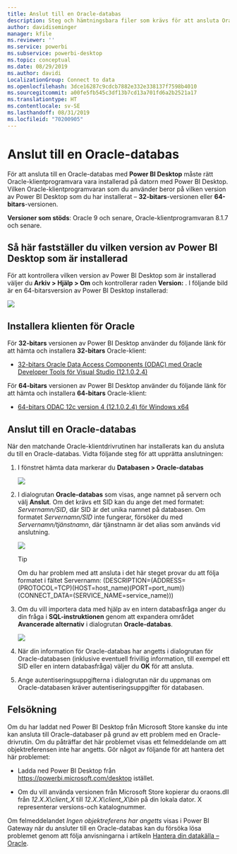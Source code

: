 ```yaml
---
title: Anslut till en Oracle-databas
description: Steg och hämtningsbara filer som krävs för att ansluta Oracle till Power BI Desktop
author: davidiseminger
manager: kfile
ms.reviewer: ''
ms.service: powerbi
ms.subservice: powerbi-desktop
ms.topic: conceptual
ms.date: 08/29/2019
ms.author: davidi
LocalizationGroup: Connect to data
ms.openlocfilehash: 3dce16287c9cdcb7882e332e338137f7598b4010
ms.sourcegitcommit: a00fe5fb545c3df13b7cd13a701fd6a2b2521a17
ms.translationtype: HT
ms.contentlocale: sv-SE
ms.lasthandoff: 08/31/2019
ms.locfileid: "70200905"
---
```

# <a name="connect-to-an-oracle-database"></a>Anslut till en Oracle-databas
För att ansluta till en Oracle-databas med **Power BI Desktop** måste rätt Oracle-klientprogramvara vara installerad på datorn med Power BI Desktop. Vilken Oracle-klientprogramvaran som du använder beror på vilken version av Power BI Desktop som du har installerat – **32-bitars**-versionen eller **64-bitars**-versionen.

**Versioner som stöds**: Oracle 9 och senare, Oracle-klientprogramvaran 8.1.7 och senare.

## <a name="determining-which-version-of-power-bi-desktop-is-installed"></a>Så här fastställer du vilken version av Power BI Desktop som är installerad
För att kontrollera vilken version av Power BI Desktop som är installerad väljer du **Arkiv > Hjälp > Om** och kontrollerar raden **Version:** . I följande bild är en 64-bitarsversion av Power BI Desktop installerad:

![](media/desktop-connect-oracle-database/connect-oracle-database_1.png)

## <a name="installing-the-oracle-client"></a>Installera klienten för Oracle
För **32-bitars** versionen av Power BI Desktop använder du följande länk för att hämta och installera **32-bitars** Oracle-klient:

* [32-bitars Oracle Data Access Components (ODAC) med Oracle Developer Tools för Visual Studio (12.1.0.2.4)](http://www.oracle.com/technetwork/topics/dotnet/utilsoft-086879.html)

För **64-bitars** versionen av Power BI Desktop använder du följande länk för att hämta och installera **64-bitars** Oracle-klient:

* [64-bitars ODAC 12c version 4 (12.1.0.2.4) för Windows x64](http://www.oracle.com/technetwork/database/windows/downloads/index-090165.html)

## <a name="connect-to-an-oracle-database"></a>Anslut till en Oracle-databas
När den matchande Oracle-klientdrivrutinen har installerats kan du ansluta du till en Oracle-databas. Vidta följande steg för att upprätta anslutningen:

1. I fönstret hämta data markerar du **Databasen > Oracle-databas**
   
   ![](media/desktop-connect-oracle-database/connect-oracle-database_2.png)
2. I dialogrutan **Oracle-databas** som visas, ange namnet på servern och välj **Anslut**. Om det krävs ett SID kan du ange det med formatet: *Servernamn/SID*, där SID är det unika namnet på databasen. Om formatet *Servernamn/SID* inte fungerar, försöker du med *Servernamn/tjänstnamn*, där tjänstnamn är det alias som används vid anslutning.


   ![](media/desktop-connect-oracle-database/connect-oracle-database_3.png)

   > [!TIP]
   > Om du har problem med att ansluta i det här steget provar du att följa formatet i fältet Servernamn: (DESCRIPTION=(ADDRESS=(PROTOCOL=TCP)(HOST=host_name)(PORT=port_num))(CONNECT_DATA=(SERVICE_NAME=service_name)))
   
3. Om du vill importera data med hjälp av en intern databasfråga anger du din fråga i **SQL-instruktionen** genom att expandera området **Avancerade alternativ** i dialogrutan **Oracle-databas**.
   
   ![](media/desktop-connect-oracle-database/connect-oracle-database_4.png)
4. När din information för Oracle-databas har angetts i dialogrutan för Oracle-databasen (inklusive eventuell frivillig information, till exempel ett SID eller en intern databasfråga) väljer du **OK** för att ansluta.
5. Ange autentiseringsuppgifterna i dialogrutan när du uppmanas om Oracle-databasen kräver autentiseringsuppgifter för databasen.


## <a name="troubleshooting"></a>Felsökning

Om du har laddat ned Power BI Desktop från Microsoft Store kanske du inte kan ansluta till Oracle-databaser på grund av ett problem med en Oracle-drivrutin. Om du påträffar det här problemet visas ett felmeddelande om att objektreferensen inte har angetts. Gör något av följande för att hantera det här problemet:

* Ladda ned Power BI Desktop från https://powerbi.microsoft.com/desktop istället.

* Om du vill använda versionen från Microsoft Store kopierar du oraons.dll från _12.X.X\client_X_ till _12.X.X\client_X\bin_ på din lokala dator. X representerar versions-och katalognummer.

Om felmeddelandet *Ingen objektreferens har angetts* visas i Power BI Gateway när du ansluter till en Oracle-databas kan du försöka lösa problemet genom att följa anvisningarna i artikeln [Hantera din datakälla – Oracle](service-gateway-onprem-manage-oracle.md).
